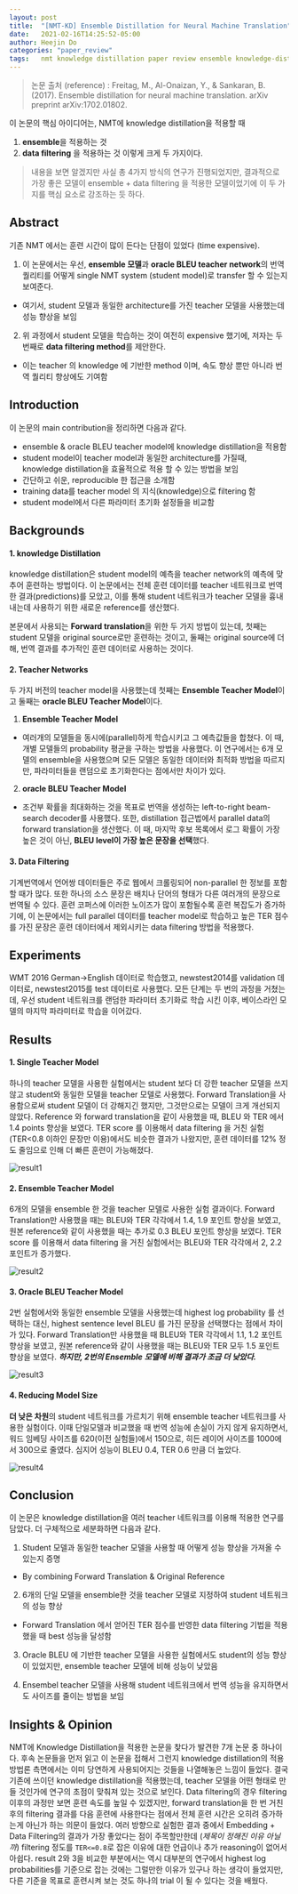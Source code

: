 ```yaml
---
layout: post
title:  "[NMT-KD] Ensemble Distillation for Neural Machine Translation"
date:   2021-02-16T14:25:52-05:00
author: Heejin Do
categories: "paper_review"
tags:	nmt knowledge distillation paper review ensemble knowledge-distillation KD
---
```

> 논문 출처 (reference)
: Freitag, M., Al-Onaizan, Y., & Sankaran, B. (2017). Ensemble distillation for neural machine translation. arXiv preprint arXiv:1702.01802.


이 논문의 핵심 아이디어는, NMT에 knowledge distillation을 적용할 때
1. **ensemble**을 적용하는 것
2. **data filtering** 을 적용하는 것
이렇게 크게 두 가지이다.

> 내용을 보면 알겠지만 사실 총 4가지 방식의 연구가 진행되었지만, 결과적으로 가장 좋은 모델이 ensemble + data filtering 을 적용한 모델이었기에 이 두 가지를 핵심 요소로 강조하는 듯 하다.



## Abstract
기존 NMT 에서는 훈련 시간이 많이 든다는 단점이 있었다 (time expensive).

1. 이 논문에서는 우선, **ensemble 모델**과 **oracle BLEU teacher network**의 번역 퀄리티를 어떻게 single NMT system (student model)로 transfer 할 수 있는지 보여준다.
- 여기서, student 모델과 동일한 architecture를 가진 teacher 모델을 사용했는데 성능 향상을 보임

2. 위 과정에서 student 모델을 학습하는 것이 여전히 expensive 했기에, 저자는 두번째로 **data filtering method**를 제안한다. 
- 이는 teacher 의 knowledge 에 기반한 method 이며, 속도 향상 뿐만 아니라 번역 퀄리티 향상에도 기여함


## Introduction
이 논문의 main contribution을 정리하면 다음과 같다. 
- ensemble & oracle BLEU teacher model에 knowledge distillation을 적용함
- student model이 teacher model과 동일한 architecture를 가질때, knowledge distillation을 효율적으로 적용 할 수 있는 방법을 보임
- 간단하고 쉬운, reproducible 한 접근을 소개함
- training data를 teacher model 의 지식(knowledge)으로 filtering 함
- student model에서 다른 파라미터 초기화 설정들을 비교함


## Backgrounds

#### 1. knowledge Distillation
knowledge distillation은 student model의 예측을 teacher network의 예측에 맞추어 훈련하는 방법이다.
이 논문에서는 전체 훈련 데이터를 teacher 네트워크로 번역한 결과(predictions)를 모았고, 
이를 통해 student 네트워크가 teacher 모델을 흉내내는데 사용하기 위한 새로운 reference를 생산했다.

본문에서 사용되는 **Forward translation**을 위한 두 가지 방법이 있는데,
첫째는 student 모델을 original source로만 훈련하는 것이고,
둘째는 original source에 더해, 번역 결과를 추가적인 훈련 데이터로 사용하는 것이다. 

#### 2. Teacher Networks
두 가지 버전의 teacher model을 사용했는데 첫째는 **Ensemble Teacher Model**이고 둘째는 **oracle BLEU Teacher Model**이다.

1) **Ensemble Teacher Model**
- 여러개의 모델들을 동시에(parallel)하게 학습시키고 그 예측값들을 합쳤다. 이 때, 개별 모델들의 probability 평균을 구하는 방법을 사용했다. 
이 연구에서는 6개 모델의 ensemble을 사용했으며 모든 모델은 동일한 데이터와 최적화 방법을 따르지만, 파라미터들을 랜덤으로 초기화한다는 점에서만 차이가 있다.

2) **oracle BLEU Teacher Model**
- 조건부 확률을 최대화하는 것을 목표로 번역을 생성하는 left-to-right beam-search decoder를 사용했다. 또한, distillation 접근법에서 parallel data의 forward translation을 생산했다. 이 때, 마지막 후보 목록에서 로그 확률이 가장 높은 것이 아닌, **BLEU level이 가장 높은 문장을 선택**했다.

#### 3. Data Filtering
기계번역에서 언어쌍 데이터들은 주로 웹에서 크롤링되어 non-parallel 한 정보를 포함할 때가 많다. 또한 하나의 소스 문장은 배치나 단어의 형태가 다른 여러개의 문장으로 번역될 수 있다. 훈련 코퍼스에 이러한 노이즈가 많이 포함될수록 훈련 복잡도가 증가하기에, 이 논문에서는 full parallel 데이터를 teacher model로 학습하고 높은 TER 점수를 가진 문장은 훈련 데이터에서 제외시키는 data filtering 방법을 적용했다.

## Experiments
WMT 2016 German→English 데이터로 학습했고, newstest2014를 validation 데이터로, newstest2015를 test 데이터로 사용했다.
모든 단계는 두 번의 과정을 거쳤는데, 우선 student 네트워크를 랜덤한 파라미터 초기화로 학습 시킨 이후, 베이스라인 모델의 마지막 파라미터로 학습을 이어갔다.

## Results
#### 1. Single Teacher Model
하나의 teacher 모델을 사용한 실험에서는 student 보다 더 강한 teacher 모델을 쓰지 않고 student와 동일한 모델을 teacher 모델로 사용했다. Forward Translation을 사용함으로써 student 모델이 더 강해지긴 했지만, 그것만으로는 모델이 크게 개선되지 않았다. Reference 와 forward translation을 같이 사용했을 때, BLEU 와 TER 에서 1.4 points 향상을 보였다. TER score 를 이용해서 data filtering 을 거친 실험(TER<0.8 이하인 문장만 이용)에서도 비슷한 결과가 나왔지만, 훈련 데이터를 12% 정도 줄임으로 인해 더 빠른 훈련이 가능해졌다.

<img src="/assets/images/ensemble_1.PNG" title="result1">

#### 2. Ensemble Teacher Model
6개의 모델을 ensemble 한 것을 teacher 모델로 사용한 실험 결과이다. Forward Translation만 사용했을 때는 BLEU와 TER 각각에서 1.4, 1.9 포인트 향상을 보였고, 원본 reference와 같이 사용했을 때는 추가로 0.3 BLEU 포인트 향상을 보였다. TER score 를 이용해서 data filtering 을 거친 실험에서는 BLEU와 TER 각각에서 2, 2.2 포인트가 증가했다. 

<img src="/assets/images/ensemble_2.PNG" title="result2">

#### 3. Oracle BLEU Teacher Model
2번 실험에서와 동일한 ensemble 모델을 사용했는데 highest log probability 를 선택하는 대신, highest sentence level BLEU 를 가진 문장을 선택했다는 점에서 차이가 있다. Forward Translation만 사용했을 때 BLEU와 TER 각각에서 1.1, 1.2 포인트 향상을 보였고, 원본 reference와 같이 사용했을 때는 BLEU와 TER 모두 1.5 포인트 향상을 보였다. **<em>하지만, 2번의 Ensemble 모델에 비해 결과가 조금 더 낮았다.</em>**

<img src="/assets/images/ensemble_3.PNG" title="result3">

#### 4. Reducing Model Size
**더 낮은 차원**의 student 네트워크를 가르치기 위해 ensemble teacher 네트워크를 사용한 실험이다. 이때 단일모델과 비교했을 때 번역 성능에 손실이 가지 않게 유지하면서, 워드 임베딩 사이즈를 620(이전 실험들)에서 150으로, 히든 레이어 사이즈를 1000에서 300으로 줄였다. 심지어 성능이 BLEU 0.4, TER 0.6 만큼 더 높았다.

<img src="/assets/images/ensemble_4.PNG" title="result4">

## Conclusion
이 논문은 knowledge distillation을 여러 teacher 네트워크를 이용해 적용한 연구를 담았다. 더 구체적으로 세분화하면 다음과 같다.
1. Student 모델과 동일한 teacher 모델을 사용할 때 어떻게 성능 향상을 가져올 수 있는지 증명
- By combining Forward Translation & Original Reference

2. 6개의 단일 모델을 ensemble한 것을 teacher 모델로 지정하여 student 네트워크의 성능 향상
- Forward Translation 에서 얻어진 TER 점수를 반영한 data filtering 기법을 적용했을 때 best 성능을 달성함

3. Oracle BLEU 에 기반한 teacher 모델을 사용한 실험에서도 student의 성능 향상이 있었지만, ensemble teacher 모델에 비해 성능이 낮았음

4. Ensembel teacher 모델을 사용해 student 네트워크에서 번역 성능을 유지하면서도 사이즈를 줄이는 방법을 보임

## Insights & Opinion
NMT에 Knowledge Distillation을 적용한 논문을 찾다가 발견한 7개 논문 중 하나이다. 후속 논문들을 먼저 읽고 이 논문을 접해서 그런지 knowledge distillation의 적용 방법론 측면에서는 이미 당연하게 사용되어지는 것들을 나열해놓은 느낌이 들었다. 결국 기존에 쓰이던 knowledge distillation을 적용했는데, teacher 모델을 어떤 형태로 만들 것인가에 연구의 초점이 맞춰져 있는 것으로 보인다. Data filtering의 경우 filtering 이후의 과정만 보면 훈련 속도를 높일 수 있겠지만, forward translation을 한 번 거친 후의 filtering 결과를 다음 훈련에 사용한다는 점에서 전체 훈련 시간은 오히려 증가하는게 아닌가 하는 의문이 들었다. 여러 방향으로 실험한 결과 중에서 Embedding + Data Filtering의 결과가 가장 좋았다는 점이 주목할만한데 (<em>제목이 정해진 이유 아닐까</em>) filtering 정도를 `TER<=0.8`로 잡은 이유에 대한 언급이나 추가 reasoning이 없어서 아쉽다. result 2와 3을 비교한 부분에서는 역시 대부분의 연구에서 highest log probabilities를 기준으로 잡는 것에는 그럴만한 이유가 있구나 하는 생각이 들었지만, 다른 기준을 목표로 훈련시켜 보는 것도 하나의 trial 이 될 수 있다는 것을 배웠다.


